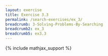 ```yaml
---
layout: exercise
title: Exercise 3.3
permalink: /search-exercises/ex_3/
breadcrumb: 3-Solving-Problems-By-Searching
breadcrumb2: ex_3
breadcrumb5: ex3.3
---
```


{% include mathjax_support %}

